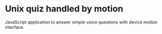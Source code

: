 # Unix quiz handled by motion

JavaScript application to answer simple voice questions with device motion interface. 

